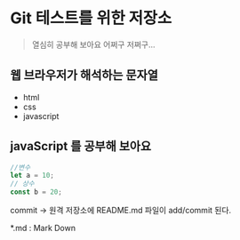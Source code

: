 # Git 테스트를 위한 저장소

> 열심히 공부해 보아요
> 어쩌구 저쩌구...

## 웹 브라우저가 해석하는 문자열
- html
- css
- javascript

## javaScript 를 공부해 보아요
```javascript
//변수
let a = 10;
// 상수
const b = 20;
```

commit -> 원격 저장소에 README.md 파일이 add/commit 된다.

*.md : Mark Down
